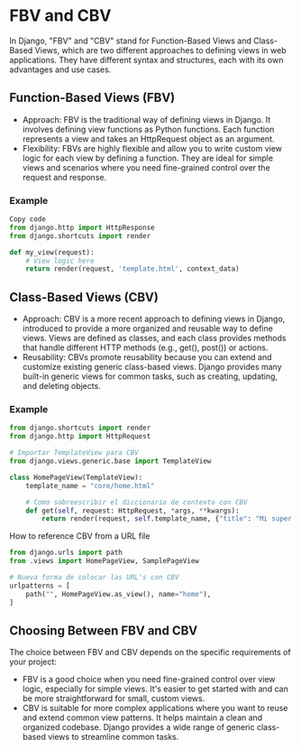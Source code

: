 # FBV and CBV

In Django, "FBV" and "CBV" stand for Function-Based Views and Class-Based Views, which are two different approaches to defining views in web applications. 
They have different syntax and structures, each with its own advantages and use cases.

## Function-Based Views (FBV)

* Approach: FBV is the traditional way of defining views in Django. It involves defining view functions as Python functions. Each function represents a view and takes an HttpRequest object as an argument.
* Flexibility: FBVs are highly flexible and allow you to write custom view logic for each view by defining a function. They are ideal for simple views and scenarios where you need fine-grained control over the request and response.

### Example

```python
Copy code
from django.http import HttpResponse
from django.shortcuts import render

def my_view(request):
    # View logic here
    return render(request, 'template.html', context_data)
```

## Class-Based Views (CBV)

* Approach: CBV is a more recent approach to defining views in Django, introduced to provide a more organized and reusable way to define views. Views are defined as classes, and each class provides methods that handle different HTTP methods (e.g., get(), post()) or actions.
* Reusability: CBVs promote reusability because you can extend and customize existing generic class-based views. Django provides many built-in generic views for common tasks, such as creating, updating, and deleting objects.

### Example
```py
from django.shortcuts import render
from django.http import HttpRequest

# Importar TemplateView para CBV
from django.views.generic.base import TemplateView

class HomePageView(TemplateView):
    template_name = "core/home.html"

    # Como sobreescribir el diccionario de contexto con CBV
    def get(self, request: HttpRequest, *args, **kwargs):
        return render(request, self.template_name, {"title": "Mi super web playground"})
```

How to reference CBV from a URL file

```py
from django.urls import path
from .views import HomePageView, SamplePageView

# Nueva forma de colocar las URL's con CBV
urlpatterns = [
    path("", HomePageView.as_view(), name="home"),
]
```

## Choosing Between FBV and CBV

The choice between FBV and CBV depends on the specific requirements of your project:

* FBV is a good choice when you need fine-grained control over view logic, especially for simple views. It's easier to get started with and can be more straightforward for small, custom views.
* CBV is suitable for more complex applications where you want to reuse and extend common view patterns. It helps maintain a clean and organized codebase. Django provides a wide range of generic class-based views to streamline common tasks.
